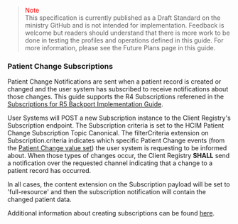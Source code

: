><span style="color:red">Note</span><br>This specification is currently published as a Draft Standard on the ministry GitHub and is not intended for implementation. Feedback is welcome but readers should understand that there is more work to be done in testing the profiles and operations defined in this guide. For more information, please see the Future Plans page in this guide.

### Patient Change Subscriptions

Patient Change Notifications are sent when a patient record is created or changed and the user system has subscribed to receive notifications about those changes.  This guide supports the R4 Subscriptions referened in the [Subscriptions for R5 Backport Implementation Guide](http://hl7.org/fhir/uv/subscriptions-backport/).

User Systems will POST a new Subscription instance to the Client Registry's Subscription endpoint.  The Subscription criteria is set to the HCIM Patient Change Subscription Topic Canonical.  The filterCriteria extension on Subscription.criteria indicates which specific Patient Change events (from the [Patient Change value set](ValueSet-bc-client-registry-patient-change-notification-events-value-set.html)) the user system is requesting to be informed about.  When those types of changes occur, the Client Registry **SHALL** send a notification over the requested channel indicating that a change to a patient record has occurred.

In all cases, the content extension on the Subscription payload will be set to 'full-resource' and then the subscription notification will contain the changed patient data.

Additional information about creating subscriptions can be found [here]({{site.data.fhir.path}}subscription.html).

